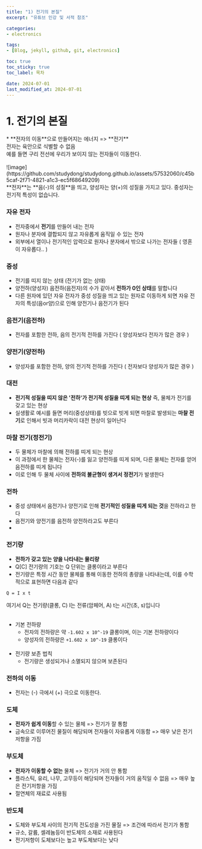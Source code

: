 ```yaml
---
title: "1) 전기의 본질"
excerpt: "유튜브 인강 및 서적 참조"

categories: 
- electronics

tags:
- [Blog, jekyll, github, git, electronics]

toc: true
toc_sticky: true
toc_label: 목차

date: 2024-07-01
last_modified_at: 2024-07-01
---
```


# 1. 전기의 본질
<div class="notice--info" markdown="1">
* **전자의 이동**으로 만들어지는 에너지 => **전기**<br>
전자는 육안으로 식별할 수 없음<br>
예를 들면 구리 전선에 우리가 보이지 않는 전자들이 이동한다.<br><br>
![image](https://github.com/studydong/studydong.github.io/assets/57532060/c45b5caf-2f71-4821-a1c3-ec5f68649209)<br>
**전자**는 **음(-)의 성질**을 띄고, 양성자는 양(+)의 성질을 가지고 있다. 중성자는 전기적 특성이 없습니다.<br>
</div>

<div class="notice--success" markdown="1">

### **자유 전자**
- 전자중에서 **전기**를 만들어 내는 전자
- 원자나 분자에 결합되지 않고 자유롭게 움직일 수 있는 전자
- 외부에서 열이나 전기적인 압력으로 원자나 분자에서 밖으로 나가는 전자들 ( 영혼이 자유롭다.. ) <br>

### **중성**
- 전기를 띠지 않는 상태 (전기가 없는 상태)
- 양전하(양성자) 음전하(음전자)의 수가 같아서 **전하가 0인 상태**를 말합니다
- 다른 원자에 있던 자유 전자가 중성 성질을 띄고 있는 원자로 이동하게 되면 자유 전자의 특성(음or양)으로 인해 양전기나 음전기가 된다

### **음전기(음전하)**
- 전자를 포함한 전하, 음의 전기적 전하를 가진다 ( 양성자보다 전자가 많은 경우 )

### **양전기(양전하)**
- 양성자를 포함한 전하, 양의 전기적 전하를 가진다 ( 전자보다 양성자가 많은 경우 )
</div>

<div class="notice--primary" markdown="1">

### 대전
- **전기적 성질을 띠지 않은 '전하'가 전기적 성질을 띠게 되는 현상** 즉, 물체가 전기를 갖고 있는 현상
- 실생활로 예시를 들면 머리(중성상태)를 빗으로 빗게 되면 마찰로 발생되는 **마찰 전기**로 인해서 빗과 머리카락이 대전 현상이 일어난다

### 마찰 전기(정전기)
- 두 물체가 마찰에 의해 전하를 띠게 되는 현상
- 이 과정에서 한 물체는 전자(-)를 잃고 양전하를 띠게 되며, 다른 물체는 전자를 얻어 음전하를 띠게 됩니다
- 이로 인해 두 물체 사이에 **전하의 불균형이 생겨서 정전기**가 발생한다

### 전하
- 중성 상태에서 음전기나 양전기로 인해 **전기적인 성질을 띠게 되는 것**을 전하라고 한다
- 음전기와 양전기를 음전하 양전하라고도 부른다
- 

### 전기량
- **전하가 갖고 있는 양을 나타내는 물리량**
- Q[C] 전기량의 기호는 Q 단위는 클롱이라고 부른다
- 전기량은 특정 시간 동안 물체를 통해 이동한 전하의 총량을 나타내는데, 이를 수학적으로 표현하면 다음과 같다<br>
```
Q = I x t 
```
여기서 Q는 전기량(클롱, C) I는 전류(암페어, A) t는 시간(초, s)입니다<br><br>
- 기본 전하량
    - 전자의 전하량은 약 `-1.602 x 10^-19` 클롱이며, 이는 기본 전하량이다
    - 양성자의 전하량은 `+1.602 x 10^-19` 클롱이다<br><br>
- 전기량 보존 법칙
    - 전기량은 생성되거나 소멸되지 않으며 보존된다

### 전하의 이동
- 전자는 (-) 극에서 (+) 극으로 이동한다.<br>
</div>

<div class="notice--info" markdown="1">

### 도체
- **전자가 쉽게 이동**할 수 있는 물체 => 전기가 잘 통함
- 금속으로 이루어진 물질이 해당되며 전자들이 자유롭게 이동함 => 매우 낮은 전기저항을 가짐

### 부도체
- **전자가 이동할 수 없는** 물체 => 전기가 거의 안 통함
- 플라스틱, 유리, 나무, 고무등이 해당되며 전자들이 거의 움직일 수 없음 => 매우 높은 전기저항을 가짐
- 절연체의 재료로 사용됨

### 반도체
- 도체와 부도체 사이의 전기적 전도성을 가진 물질 => 조건에 따라서 전기가 통함
- 규소, 갈륨, 셀레늄등이 반도체의 소재로 사용된다
- 전기저항이 도체보다는 높고 부도체보다는 낮다
</div>


